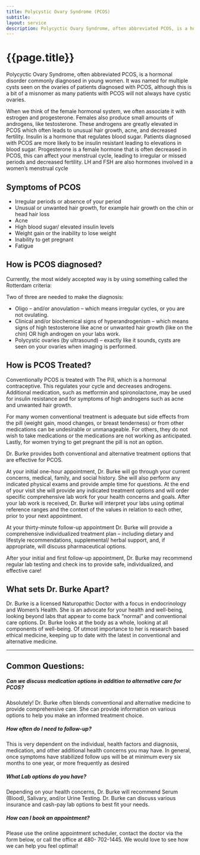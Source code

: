 ```yaml
---
title: Polycystic Ovary Syndrome (PCOS)
subtitle:
layout: service
description: Polycyctic Ovary Syndrome, often abbreviated PCOS, is a hormonal disorder commonly diagnosed in young women...
---
```

# {{page.title}}

Polycyctic Ovary Syndrome, often abbreviated PCOS, is a hormonal disorder commonly diagnosed in young women. It was named for multiple cysts seen on the ovaries of patients diagnosed with PCOS, although this is a bit of a misnomer as many patients with PCOS will not always have cystic ovaries.

When we think of the female hormonal system, we often associate it with estrogen and progesterone. Females also produce small amounts of androgens, like testosterone. These androgens are greatly elevated in PCOS which often leads to unusual hair growth, acne, and decreased fertility. Insulin is a hormone that regulates blood sugar. Patients diagnosed with PCOS are more likely to be insulin resistant leading to elevations in blood sugar. Progesterone is a female hormone that is often decreased in PCOS, this can affect your menstrual cycle, leading to irregular or missed periods and decreased fertility. LH and FSH are also hormones involved in a women’s menstrual cycle

## Symptoms of PCOS 

* Irregular periods or absence of your period
* Unusual or unwanted hair growth, for example hair growth on the chin or head hair loss
* Acne
* High blood sugar/ elevated insulin levels
* Weight gain or the inability to lose weight
* Inability to get pregnant
* Fatigue

## How is PCOS diagnosed?

Currently, the most widely accepted way is by using something called the Rotterdam criteria:

Two of three are needed to make the diagnosis:

* Oligo – and/or anovulation – which means irregular cycles, or you are not ovulating.
* Clinical and/or biochemical signs of hyperandrogenism – which means signs of high testosterone like acne or unwanted hair growth (like on the chin) OR high androgen on your labs work.
* Polycystic ovaries (by ultrasound) – exactly like it sounds, cysts are seen on your ovaries when imaging is performed.

## How is PCOS Treated?

Conventionally PCOS is treated with The Pill, which is a hormonal contraceptive. This regulates your cycle and decreases androgens. Additional medication, such as metformin and spironolactone, may be used for insulin resistance and for symptoms of high androgens such as acne and unwanted hair growth.

For many women conventional treatment is adequate but side effects from the pill (weight gain, mood changes, or breast tenderness) or from other medications can be undesirable or unmanageable. For others, they do not wish to take medications or the medications are not working as anticipated. Lastly, for women trying to get pregnant the pill is not an option.

Dr. Burke provides both conventional and alternative treatment options that are effective for PCOS.

At your initial one-hour appointment, Dr. Burke will go through your current concerns, medical, family, and social history. She will also perform any indicated physical exams and provide ample time for questions. At the end of your visit she will provide any indicated treatment options and will order specific comprehensive lab work for your health concerns and goals. After your lab work is received, Dr. Burke will interpret your labs using optimal reference ranges and the context of the values in relation to each other, prior to your next appointment.

At your thirty-minute follow-up appointment Dr. Burke will provide a comprehensive individualized treatment plan – including dietary and lifestyle recommendations, supplemental/ herbal support, and, if appropriate, will discuss pharmaceutical options.

After your initial and first follow-up appointment, Dr. Burke may recommend regular lab testing and check ins to provide safe, individualized, and effective care!

## What sets Dr. Burke Apart?

Dr. Burke is a licensed Naturopathic Doctor with a focus in endocrinology and Women’s Health. She is an advocate for your health and well-being, looking beyond labs that appear to come back “normal” and conventional care options. Dr. Burke looks at the body as a whole, looking at all components of well-being. Of utmost importance to her is research based ethical medicine, keeping up to date with the latest in conventional and alternative medicine. 

***

## Common Questions:

##### Can we discuss medication options in addition to alternative care for PCOS?

Absolutely! Dr. Burke often blends conventional and alternative medicine to provide comprehensive care. She can provide information on various options to help you make an informed treatment choice. 

##### How often do I need to follow-up?

This is very dependent on the individual, health factors and diagnosis, medication, and other additional health concerns you may have. In general, once symptoms have stabilized follow ups will be at minimum every six months to one year, or more frequently as desired

##### What Lab options do you have?

Depending on your health concerns, Dr. Burke will recommend Serum (Blood), Salivary, and/or Urine Testing. Dr. Burke can discuss various insurance and cash-pay lab options to best fit your needs.

##### How can I book an appointment?

Please use the online appointment scheduler, contact the doctor via the form below, or call the office at 480- 702-1445. We would love to see how we can help you feel optimal!